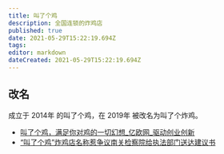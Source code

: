```yaml
---
title: 叫了个鸡
description: 全国连锁的炸鸡店
published: true
date: 2021-05-29T15:22:19.694Z
tags:
editor: markdown
dateCreated: 2021-05-29T15:22:19.694Z
---
```


## 改名

成立于 2014年 的叫了个鸡，在 2019年 被改名为叫了个炸鸡。

+ [叫了个鸡，满足你对鸡的一切幻想_亿欧网_驱动创业创新](https://web.archive.org/web/20160404200129/http://www.iyiou.com/p/14616)
+ [“叫了个鸡”炸鸡店名称惹争议南关检察院给执法部门送达建议书](https://web.archive.org/web/20200613113217/http://enews.xwh.cn/shtml/xwhb/20190823/345751.shtml)
